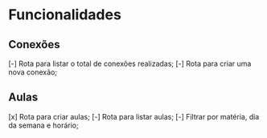 # Funcionalidades

## Conexões

[-] Rota para listar o total de conexões realizadas;
[-] Rota para criar uma nova conexão;

## Aulas
[x] Rota para criar aulas;
[-] Rota para listar aulas;
  [-] Filtrar por matéria, dia da semana e horário;
